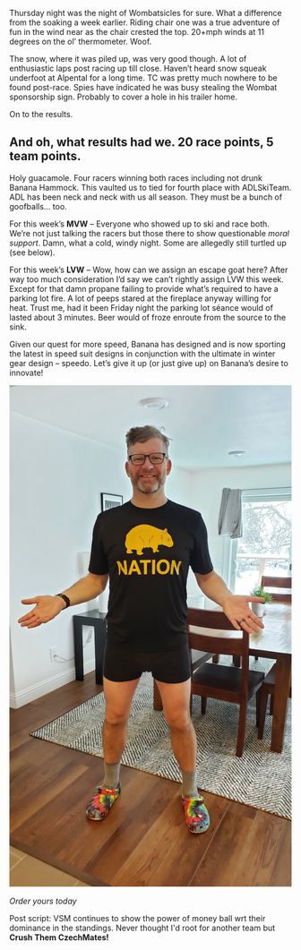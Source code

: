Thursday night was the night of Wombatsicles for sure. What a difference from the soaking a week earlier. Riding chair one was a true adventure of fun in the wind near as the chair crested the top. 
20+mph winds at 11 degrees on the ol’ thermometer. Woof. 

The snow, where it was piled up, was very good though. A lot of enthusiastic laps post racing up till close. Haven’t heard snow squeak underfoot at Alpental for a long time. 
TC was pretty much nowhere to be found post-race. Spies have indicated he was busy stealing the Wombat sponsorship sign. Probably to cover a hole in his trailer home.
 
On to the results. 
## And oh, what results had we. 20 race points, 5 team points. ### 
Holy guacamole. Four racers winning both races including not drunk Banana Hammock. This vaulted us to tied for fourth place with ADLSkiTeam. 
ADL has been neck and neck with us all season. They must be a bunch of goofballs… too.
 
For this week’s **MVW** – Everyone who showed up to ski and race both. We’re not just talking the racers but those there to show questionable _moral support_. 
Damn, what a cold, windy night. Some are allegedly still turtled up (see below).
 
For this week’s **LVW** – Wow, how can we assign an escape goat here? After way too much consideration I’d say we can’t rightly assign LVW this week.  
Except for that damn propane failing to provide what’s required to have a parking lot fire. A lot of peeps stared at the fireplace anyway willing for heat. 
Trust me, had it been Friday night the parking lot séance would of lasted about 3 minutes. Beer would of froze enroute from the source to the sink.
 
Given our quest for more speed, Banana has designed and is now sporting the latest in speed suit designs in conjunction with the ultimate in winter gear design – speedo. 
Let’s give it up (or just give up) on Banana’s desire to innovate!

![](/images/bananasuit2021.jpeg)

*Order yours today*

Post script: VSM continues to show the power of money ball wrt their dominance in the standings. Never thought I'd root for another team but **Crush Them CzechMates!**

